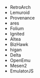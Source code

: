 - RetroArch
- Lemuroid
- Provenance
- ares
- Folium
- Ignited
- Altea
- BizHawk
- higan
- Delta
- OpenEmu
- Mesen2
- EmulatorJS
